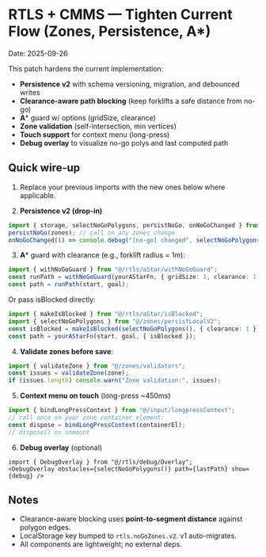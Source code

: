 
# RTLS + CMMS — Tighten Current Flow (Zones, Persistence, A*)
Date: 2025-09-26

This patch hardens the current implementation:
- **Persistence v2** with schema versioning, migration, and debounced writes
- **Clearance-aware path blocking** (keep forklifts a safe distance from no-go)
- **A*** guard w/ options (gridSize, clearance)
- **Zone validation** (self-intersection, min vertices)
- **Touch support** for context menu (long-press)
- **Debug overlay** to visualize no-go polys and last computed path

## Quick wire-up
1) Replace your previous imports with the new ones below where applicable.

2) **Persistence v2 (drop-in)**
```ts
import { storage, selectNoGoPolygons, persistNoGo, onNoGoChanged } from "@/zones/persistLocalV2";
persistNoGo(zones); // call on any zones change
onNoGoChanged(() => console.debug("[no-go] changed", selectNoGoPolygons().length));
```

3) **A*** guard with clearance (e.g., forklift radius = 1m):
```ts
import { withNoGoGuard } from "@/rtls/aStar/withNoGoGuard";
const runPath = withNoGoGuard(yourAStarFn, { gridSize: 1, clearance: 1 });
const path = runPath(start, goal);
```

Or pass isBlocked directly:
```ts
import { makeIsBlocked } from "@/rtls/aStar/isBlocked";
import { selectNoGoPolygons } from "@/zones/persistLocalV2";
const isBlocked = makeIsBlocked(selectNoGoPolygons(), { clearance: 1 });
const path = yourAStarFn(start, goal, { isBlocked });
```

4) **Validate zones before save**:
```ts
import { validateZone } from "@/zones/validators";
const issues = validateZone(zone);
if (issues.length) console.warn("Zone validation:", issues);
```

5) **Context menu on touch** (long-press ~450ms)
```ts
import { bindLongPressContext } from "@/input/longpressContext";
// call once on your zone container element:
const dispose = bindLongPressContext(containerEl);
// dispose() on unmount
```

6) **Debug overlay** (optional)
```tsx
import { DebugOverlay } from "@/rtls/debug/Overlay";
<DebugOverlay obstacles={selectNoGoPolygons()} path={lastPath} show={debug} />
```

## Notes
- Clearance-aware blocking uses **point-to-segment distance** against polygon edges.
- LocalStorage key bumped to `rtls.noGoZones.v2`. v1 auto-migrates.
- All components are lightweight; no external deps.
